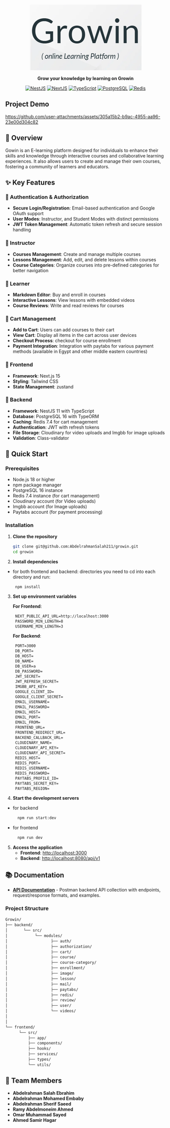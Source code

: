 <div align="center">

![Growin Logo](./assets/growin-logo.png)

**Grow your knowledge by learning on Growin**

[![NestJS](https://img.shields.io/badge/11-red?logo=nestjs&label=Nest.JS)](https://nestjs.com/)
[![NextJS](https://img.shields.io/badge/15-black?logo=next.js&label=Next.js)](https://nextjs.org/)
[![TypeScript](https://img.shields.io/badge/5.7-blue?logo=typescript&label=TypeScript)](https://www.typescriptlang.org/)
[![PostgreSQL](https://img.shields.io/badge/16-blue?logo=postgresql&logoColor=blue&label=PostgreSQL)](https://www.postgresql.org/)
[![Redis](https://img.shields.io/badge/7.4-red?logo=redis&label=Redis)](https://redis.io/)

</div>

## Project Demo

https://github.com/user-attachments/assets/305a15b2-b9ac-4955-aa96-23e00d304c82


## 📖 Overview

Gowin is an E-learning platform designed for individuals to enhance their skills and knowledge through interactive courses and collaborative learning experiences. It also allows users to create and manage their own courses, fostering a community of learners and educators.


## ✨ Key Features

### 🔐 Authentication & Authorization

- **Secure Login/Registration**: Email-based authentication and Google OAuth support
- **User Modes**: Instructor, and Student Modes with distinct permissions
- **JWT Token Management**: Automatic token refresh and secure session handling

### 🏢 Instructor

- **Courses Management**: Create and manage multiple courses
- **Lessons Management**: Add, edit, and delete lessons within courses
- **Course Categories**: Organize courses into pre-defined categories for better navigation

### 📝 Learner

- **Markdown Editor**: Buy and enroll in courses
- **Interactive Lessons**: View lessons with embedded videos
- **Course Reviews**: Write and read reviews for courses

### 🛒 Cart Management

- **Add to Cart**: Users can add courses to their cart
- **View Cart**: Display all items in the cart across user devices
- **Checkout Process**: checkout for course enrollment
- **Payment Integration**: Integration with paytabs for various payment methods (available in Egypt and other middle eastern countries)

### 🎨 Frontend

- **Framework**: Next.js 15
- **Styling**: Tailwind CSS
- **State Management**: zustand

### 🔧 Backend

- **Framework**: NestJS 11 with TypeScript
- **Database**: PostgreSQL 16 with TypeORM
- **Caching**: Redis 7.4 for cart management
- **Authentication**: JWT with refresh tokens
- **File Storage**: Cloudinary for video uploads and Imgbb for image uploads
- **Validation**: Class-validator

## 🚀 Quick Start

### Prerequisites

- Node.js 18 or higher
- npm package manager
- PostgreSQL 16 instance
- Redis 7.4 instance (for cart management)
- Cloudinary account (for Video uploads)
- Imgbb account (for Image uploads)
- Paytabs account (for payment processing)

### Installation

1. **Clone the repository**

   ```bash
   git clone git@github.com:AbdelrahmanSalah211/growin.git
   cd growin
   ```

2. **Install dependencies**

- for both frontend and backend: directories you need to cd into each directory and run:
   ```bash
    npm install
   ```

3. **Set up environment variables**

   **For Frontend**:

   ```env
    NEXT_PUBLIC_API_URL=http://localhost:3000
    PASSWORD_MIN_LENGTH=8
    USERNAME_MIN_LENGTH=3 
   ```

   **For Backend**:

   ```env
    PORT=3000
    DB_PORT=
    DB_HOST=
    DB_NAME=
    DB_USER=a
    DB_PASSWORD=
    JWT_SECRET=
    JWT_REFRESH_SECRET=
    IMGBB_API_KEY=
    GOOGLE_CLIENT_ID=
    GOOGLE_CLIENT_SECRET=
    EMAIL_USERNAME=
    EMAIL_PASSWORD=
    EMAIL_HOST=
    EMAIL_PORT=
    EMAIL_FROM=
    FRONTEND_URL=
    FRONTEND_REDIRECT_URL=
    BACKEND_CALLBACK_URL=
    CLOUDINARY_NAME=
    CLOUDINARY_API_KEY=
    CLOUDINARY_API_SECRET=
    REDIS_HOST=
    REDIS_PORT=
    REDIS_USERNAME=
    REDIS_PASSWORD=
    PAYTABS_PROFILE_ID=
    PAYTABS_SECRET_KEY=
    PAYTABS_REGION=
   ```

4. **Start the development servers**

- for backend

  ```bash
    npm run start:dev
  ```

- for frontend

  ```bash
    npm run dev
  ```


5. **Access the application**
   - **Frontend**: [http://localhost:3000](http://localhost:5000)
   - **Backend**: [http://localhost:8080/api/v1](http://localhost:3000)

## 📚 Documentation

- **[API Documentation](./assets/Growin.postman_collection.json)** - Postman backend API collection with endpoints, request/response formats, and examples.


### Project Structure


```bash
Growin/
├── backend/
│       └── src/
│            └── modules/
│                   ├── auth/
│                   ├── authorization/
│                   ├── cart/
│                   ├── course/
│                   ├── course-category/
│                   ├── enrollment/
│                   ├── image/
│                   ├── lesson/
│                   ├── mail/
│                   ├── paytabs/
│                   ├── redis/
│                   ├── review/
│                   ├── user/
│                   └── videos/
│
│
└── frontend/
      └── src/
          ├── app/
          ├── components/
          ├── hooks/
          ├── services/
          ├── types/
          └── utils/

```

## 👥 Team Members

- **Abdelrahman Salah Ebrahim**
- **Abdelrahman Mohamed Embaby**
- **Abdelrahman Sherif Saeed**
- **Ramy Abdelmoneim Ahmed**
- **Omar Muhammad Sayed**
- **Ahmed Samir Hagar**

